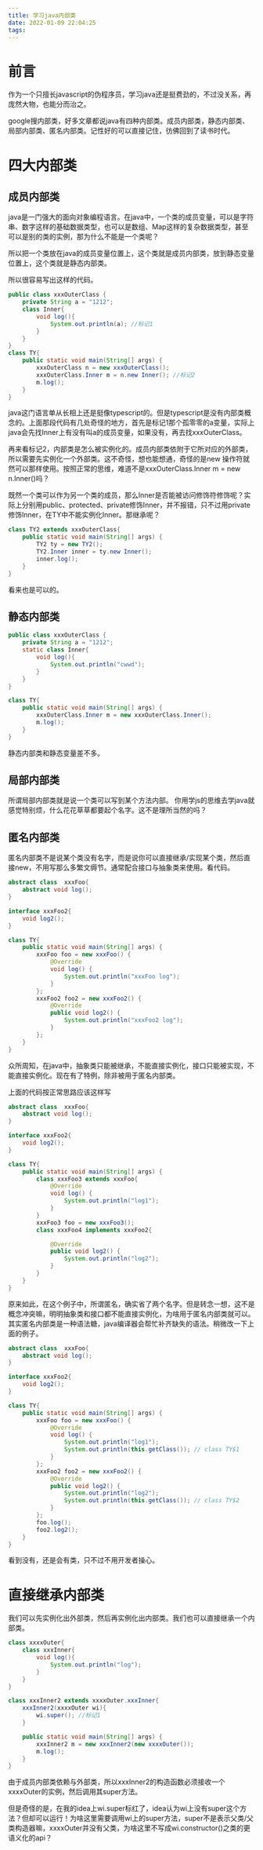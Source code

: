 ```yaml
---
title: 学习java内部类
date: 2022-01-09 22:04:25
tags:
---
```


# 前言
作为一个只擅长javascript的伪程序员，学习java还是挺费劲的，不过没关系，再庞然大物，也能分而治之。

google搜内部类，好多文章都说java有四种内部类。成员内部类，静态内部类、局部内部类、匿名内部类。记性好的可以直接记住，彷佛回到了读书时代。

# 四大内部类
## 成员内部类

java是一门强大的面向对象编程语言。在java中，一个类的成员变量，可以是字符串、数字这样的基础数据类型，也可以是数组、Map这样的复杂数据类型，甚至可以是别的类的实例，那为什么不能是一个类呢？

所以把一个类放在java的成员变量位置上，这个类就是成员内部类，放到静态变量位置上，这个类就是静态内部类。

所以很容易写出这样的代码。

```java
public class xxxOuterClass {
    private String a = "1212";
    class Inner{
        void log(){
            System.out.println(a); //标记1
        }
    }
}
class TY{
    public static void main(String[] args) {
        xxxOuterClass n = new xxxOuterClass();
        xxxOuterClass.Inner m = n.new Inner(); //标记2
        m.log();
    }
}
```
java这门语言单从长相上还是挺像typescript的。但是typescript是没有内部类概念的。上面那段代码有几处奇怪的地方，首先是标记1那个孤零零的a变量，实际上java会先找Inner上有没有叫a的成员变量，如果没有，再去找xxxOuterClass。

再来看标记2，内部类是怎么被实例化的。成员内部类依附于它所对应的外部类，所以需要先实例化一个外部类。这不奇怪，想也能想通，奇怪的是new 操作符就然可以那样使用。按照正常的思维，难道不是xxxOuterClass.Inner m = new n.Inner()吗？

既然一个类可以作为另一个类的成员，那么Inner是否能被访问修饰符修饰呢？实际上分别用public、protected、private修饰Inner，并不报错，只不过用private修饰Inner，在TY中不能实例化Inner。那继承呢？

```java
class TY2 extends xxxOuterClass{
    public static void main(String[] args) {
        TY2 ty = new TY2();
        TY2.Inner inner = ty.new Inner();
        inner.log();
    }
}
```
看来也是可以的。
## 静态内部类
```java
public class xxxOuterClass {
    private String a = "1212";
    static class Inner{
        void log(){
            System.out.println("cwwd");
        }
    }
}

class TY{
    public static void main(String[] args) {
        xxxOuterClass.Inner m = new xxxOuterClass.Inner();
        m.log();
    }
}
```
静态内部类和静态变量差不多。
## 局部内部类
所谓局部内部类就是说一个类可以写到某个方法内部。 你用学js的思维去学java就感觉特别烦，什么花花草草都要起个名字。这不是理所当然的吗？
## 匿名内部类
匿名内部类不是说某个类没有名字，而是说你可以直接继承/实现某个类，然后直接new，不用写那么多繁文缛节。通常配合接口与抽象类来使用。看代码。
```java
abstract class  xxxFoo{
    abstract void log();
}

interface xxxFoo2{
    void log2();
}

class TY{
    public static void main(String[] args) {
        xxxFoo foo = new xxxFoo() {
            @Override
            void log() {
                System.out.println("xxxFoo log");
            }
        };
        xxxFoo2 foo2 = new xxxFoo2() {
            @Override
            public void log2() {
                System.out.println("xxxFoo2 log");
            }
        };
    }
}
```
众所周知，在java中，抽象类只能被继承，不能直接实例化，接口只能被实现，不能直接实例化。现在有了特例，除非被用于匿名内部类。

上面的代码按正常思路应该这样写
```java
abstract class  xxxFoo{
    abstract void log();
}

interface xxxFoo2{
    void log2();
}

class TY{
    public static void main(String[] args) {
        class xxxFoo3 extends xxxFoo{
            @Override
            void log() {
                System.out.println("log1");
            }
        }
        xxxFoo3 foo = new xxxFoo3();
        class xxxFoo4 implements xxxFoo2{

            @Override
            public void log2() {
                System.out.println("log2");
            }
        }
    }
}
```
原来如此，在这个例子中，所谓匿名，确实省了两个名字。但是转念一想，这不是概念冲突嘛，明明抽象类和接口都不能直接实例化，为啥用于匿名内部类就可以。其实匿名内部类是一种语法糖，java编译器会帮忙补齐缺失的语法。稍微改一下上面的例子。
```java
abstract class  xxxFoo{
    abstract void log();
}

interface xxxFoo2{
    void log2();
}

class TY{
    public static void main(String[] args) {
        xxxFoo foo = new xxxFoo() {
            @Override
            void log() {
                System.out.println("log1");
                System.out.println(this.getClass()); // class TY$1
            }
        };
        xxxFoo2 foo2 = new xxxFoo2() {
            @Override
            public void log2() {
                System.out.println("log2");
                System.out.println(this.getClass()); // class TY$2
            }
        };
        foo.log();
        foo2.log2();
    }
}
```
看到没有，还是会有类，只不过不用开发者操心。
# 直接继承内部类
我们可以先实例化出外部类，然后再实例化出内部类。我们也可以直接继承一个内部类。
```java
class xxxxOuter{
    class xxxInner{
        void log(){
            System.out.println("log");
        }
    }
}

class xxxInner2 extends xxxxOuter.xxxInner{
    xxxInner2(xxxxOuter wi){
        wi.super(); //标记1
    }

    public static void main(String[] args) {
        xxxInner2 m = new xxxInner2(new xxxxOuter());
        m.log();
    }
}
```
由于成员内部类依赖与外部类，所以xxxInner2的构造函数必须接收一个xxxxOuter的实例，然后调用其super方法。

但是奇怪的是，在我的idea上wi.super标红了，idea认为wi上没有super这个方法？但却可以运行！为啥这里需要调用wi上的super方法，super不是表示父类/父类构造器嘛，xxxxOuter并没有父类，为啥这里不写成wi.constructor()之类的更语义化的api？


